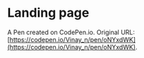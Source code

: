 # Landing page

A Pen created on CodePen.io. Original URL: [https://codepen.io/Vinay_n/pen/oNYxdWK](https://codepen.io/Vinay_n/pen/oNYxdWK).


